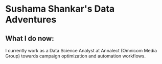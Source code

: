 # Sushama Shankar's Data Adventures

## What I do now:
I currently work as a Data Science Analyst at Annalect (Omnicom Media Group) towards campaign optimization and automation workflows. 
